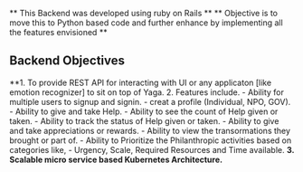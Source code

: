 ** This Backend was developed using ruby on Rails **
** Objective is to move this to Python based code and further enhance by implementing all the features envisioned **

## Backend Objectives

**1. To provide REST API for interacting with UI or any applicaton [like emotion recognizer] to sit on top of Yaga.
  2. Features include.
     - Ability for multiple users to signup and signin.
     - creat a profile (Individual, NPO, GOV).
     - Ability to give and take Help.
     - Ability to see the count of Help given or taken.
     - Ability to track the status of Help given or taken.
     - Ability to give and take appreciations or rewards.
     - Ability to view the transormations they brought or part of.
     - Ability to Prioritize the Philanthropic activities based on categories like,
       - Urgency, Scale, Required Resources and Time available. 
**3. Scalable micro service based Kubernetes Architecture.**




